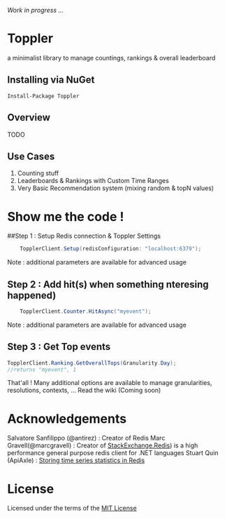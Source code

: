 *Work in progress ...*

# Toppler
a minimalist library to manage countings, rankings &amp; overall leaderboard

## Installing via NuGet
```
Install-Package Toppler
```

## Overview 
TODO


## Use Cases

1. Counting stuff
2. Leaderboards & Rankings with Custom Time Ranges
3. Very Basic Recommendation system (mixing random & topN values)


# Show me the code !

##Step 1 : Setup Redis connection & Toppler Settings
```csharp
    TopplerClient.Setup(redisConfiguration: "localhost:6379");
```
Note : additional parameters are available for advanced usage

## Step 2 : Add hit(s) when something nteresing happened)
```csharp
    TopplerClient.Counter.HitAsync("myevent");
```
Note : additional parameters are available for advanced usage


## Step 3 : Get Top events
```csharp
TopplerClient.Ranking.GetOverallTops(Granularity.Day);
//returns "myevent", 1
```

That'all ! Many additional options are available to manage granularities, resolutions, contexts, ... Read the wiki (Coming soon)

# Acknowledgements
Salvatore Sanfilippo (@antirez) : Creator of Redis
Marc Gravell(@marcgravell) : Creator of [StackExchange.Redis](https://github.com/StackExchange)) is a high performance general purpose redis client for .NET languages
Stuart Quin (ApiAxle) : [Storing time series statistics in Redis](http://blog.apiaxle.com/post/storing-near-realtime-stats-in-redis/)

# License
Licensed under the terms of the [MIT License](http://opensource.org/licenses/MIT)